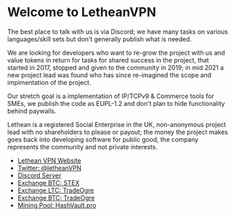# Welcome to LetheanVPN 

The best place to talk with us is via Discord; we have many tasks on various languages/skill sets but don't generally publish what is needed.

We are looking for developers who want to re-grow the project with us and value tokens in return for tasks for shared success in the project, that started in 2017, stopped and given to the community in 2019; in mid 2021 a new project lead was found who has since re-imagined the scope and impimentation of the project.

Our stretch goal is a implementation of IP/TCPv9 & Commerce tools for SMEs, we publish the code as EUPL-1.2 and don't plan to hide functionality behind paywalls.

Lethean is a registered Social Enterprise in the UK, non-anonymous project lead with no shareholders to please or payout; the money the project makes goes back into developing software for public good, the company represents the community and not private interests.

- [Lethean VPN Website](https://www.lt.hn)
- [Twitter: @letheanVPN](https://twitter.com/letheanVPN)
- [Discord Server](https://discord.gg/2YCXb3g4Fr)
- [Exchange BTC: STEX](https://app.stex.com/en/trading/pair/BTC/LTHN/1D)
- [Exchange LTC: TradeOgre](https://tradeogre.com/exchange/LTC-LTHN)
- [Exchange BTC: TradeOgre](https://tradeogre.com/exchange/BTC-LTHN)
- [Mining Pool: HashVault.pro](https://lethean.hashvault.pro)
